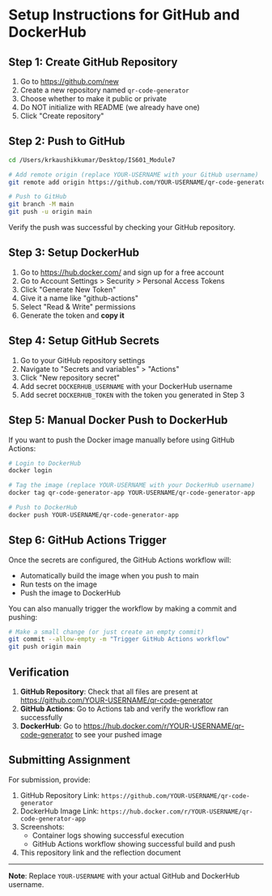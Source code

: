 # Setup Instructions for GitHub and DockerHub

## Step 1: Create GitHub Repository

1. Go to https://github.com/new
2. Create a new repository named `qr-code-generator`
3. Choose whether to make it public or private
4. Do NOT initialize with README (we already have one)
5. Click "Create repository"

## Step 2: Push to GitHub

```bash
cd /Users/krkaushikkumar/Desktop/IS601_Module7

# Add remote origin (replace YOUR-USERNAME with your GitHub username)
git remote add origin https://github.com/YOUR-USERNAME/qr-code-generator.git

# Push to GitHub
git branch -M main
git push -u origin main
```

Verify the push was successful by checking your GitHub repository.

## Step 3: Setup DockerHub

1. Go to https://hub.docker.com/ and sign up for a free account
2. Go to Account Settings > Security > Personal Access Tokens
3. Click "Generate New Token"
4. Give it a name like "github-actions"
5. Select "Read & Write" permissions
6. Generate the token and **copy it**

## Step 4: Setup GitHub Secrets

1. Go to your GitHub repository settings
2. Navigate to "Secrets and variables" > "Actions"
3. Click "New repository secret"
4. Add secret `DOCKERHUB_USERNAME` with your DockerHub username
5. Add secret `DOCKERHUB_TOKEN` with the token you generated in Step 3

## Step 5: Manual Docker Push to DockerHub

If you want to push the Docker image manually before using GitHub Actions:

```bash
# Login to DockerHub
docker login

# Tag the image (replace YOUR-USERNAME with your DockerHub username)
docker tag qr-code-generator-app YOUR-USERNAME/qr-code-generator-app

# Push to DockerHub
docker push YOUR-USERNAME/qr-code-generator-app
```

## Step 6: GitHub Actions Trigger

Once the secrets are configured, the GitHub Actions workflow will:
- Automatically build the image when you push to main
- Run tests on the image
- Push the image to DockerHub

You can also manually trigger the workflow by making a commit and pushing:

```bash
# Make a small change (or just create an empty commit)
git commit --allow-empty -m "Trigger GitHub Actions workflow"
git push origin main
```

## Verification

1. **GitHub Repository**: Check that all files are present at https://github.com/YOUR-USERNAME/qr-code-generator
2. **GitHub Actions**: Go to Actions tab and verify the workflow ran successfully
3. **DockerHub**: Go to https://hub.docker.com/r/YOUR-USERNAME/qr-code-generator to see your pushed image

## Submitting Assignment

For submission, provide:
1. GitHub Repository Link: `https://github.com/YOUR-USERNAME/qr-code-generator`
2. DockerHub Image Link: `https://hub.docker.com/r/YOUR-USERNAME/qr-code-generator-app`
3. Screenshots:
   - Container logs showing successful execution
   - GitHub Actions workflow showing successful build and push
4. This repository link and the reflection document

---

**Note**: Replace `YOUR-USERNAME` with your actual GitHub and DockerHub username.
